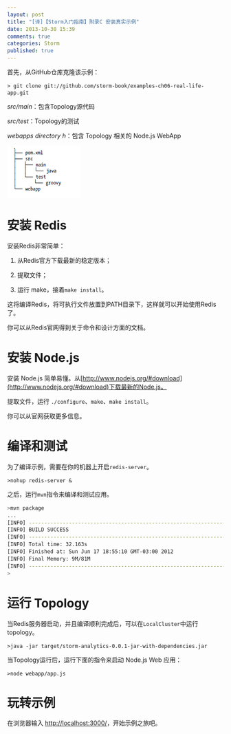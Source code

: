 ```yaml
---
layout: post
title: "[译]【Storm入门指南】附录C 安装真实示例"
date: 2013-10-30 15:39
comments: true
categories: Storm
published: true
---
```


首先，从GitHub仓库克隆该示例：

```
> git clone git://github.com/storm-book/examples-ch06-real-life-app.git
```

*src/main*：包含Topology源代码

*src/test*：Topology的测试

*webapps directory h*：包含 Topology 相关的 Node.js WebApp

<!-- more -->

![图1](/images/post/storm/appendix_c_1.png)


# 安装 Redis

安装Redis非常简单：

1. 从Redis官方下载最新的稳定版本；

2. 提取文件；

3. 运行 make，接着``make install``。

这将编译Redis，将可执行文件放置到PATH目录下，这样就可以开始使用Redis了。

你可以从Redis官网得到关于命令和设计方面的文档。

# 安装 Node.js

安装 Node.js 简单易懂。从[http://www.nodejs.org/#download](http://www.nodejs.org/#download)下载最新的Node.js。

提取文件，运行 ``./configure``、``make``、``make install``。

你可以从官网获取更多信息。

# 编译和测试

为了编译示例，需要在你的机器上开启``redis-server``。

```
>nohup redis-server &
```

之后，运行``mvn``指令来编译和测试应用。

```sh
>mvn package
...
[INFO] ------------------------------------------------------------------------
[INFO] BUILD SUCCESS
[INFO] ------------------------------------------------------------------------
[INFO] Total time: 32.163s
[INFO] Finished at: Sun Jun 17 18:55:10 GMT-03:00 2012
[INFO] Final Memory: 9M/81M
[INFO] ------------------------------------------------------------------------
>
```

# 运行 Topology

当Redis服务器启动，并且编译顺利完成后，可以在``LocalCluster``中运行 topology。

```
>java -jar target/storm-analytics-0.0.1-jar-with-dependencies.jar
```

当Topology运行后，运行下面的指令来启动 Node.js Web 应用：

```
>node webapp/app.js
```

# 玩转示例

在浏览器输入 [http://localhost:3000/](http://localhost:3000/)，开始示例之旅吧。
